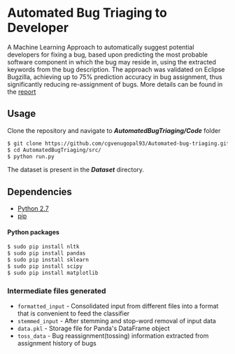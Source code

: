 # Automated Bug Triaging to Developer
A Machine Learning Approach to automatically suggest potential developers for fixing a bug, based upon predicting the most probable software component in which the bug may reside in, using the extracted keywords from the bug description. The approach was validated on Eclipse Bugzilla, achieving up to 75% prediction accuracy in bug assignment, thus significantly reducing re-assignment of bugs. More details can be found in the [report](https://github.com/cgvenugopal93/Automated-bug-triaging/raw/master/Project_presentation.pdf)




## Usage

Clone the repository and navigate to _***AutomatedBugTriaging/Code***_ folder

```sh
$ git clone https://github.com/cgvenugopal93/Automated-bug-triaging.git
$ cd AutomatedBugTriaging/src/
$ python run.py
```

The dataset is present in the _***Dataset***_ directory.

## Dependencies
* [Python 2.7](https://www.python.org/download/releases/2.7/)
* [pip](https://pip.pypa.io/en/stable/installing/)

#### Python packages

```sh
$ sudo pip install nltk
$ sudo pip install pandas
$ sudo pip install sklearn
$ sudo pip install scipy
$ sudo pip install matplotlib
```

### Intermediate files generated

* `formatted_input` - Consolidated input from different files into a format that is convenient to feed the classifier
* `stemmed_input` - After stemming and stop-word removal of input data
* `data.pkl` - Storage file for Panda's DataFrame object
* `toss_data` - Bug reassignment(tossing) information extracted from assignment history of bugs
